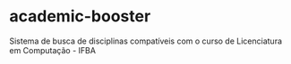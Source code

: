 # academic-booster
Sistema de busca de disciplinas compatíveis com o curso de Licenciatura em Computação - IFBA
